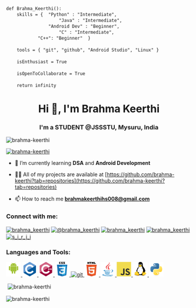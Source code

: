 <!---
brahma-keerthi/brahma-keerthi is a ✨ special ✨ repository because its `README.md` (this file) appears on your GitHub profile.
You can click the Preview link to take a look at your changes.
--->
~~~
def Brahma_Keerthi():
  	skills = {  "Python" : "Intermediate", 
       	            "Java" : "Intermediate",
	            "Android Dev" : "Beginner",
                    "C" : "Intermediate",
		    "C++": "Beginner"  }      
							
  	tools = { "git", "github", "Android Studio", "Linux" }
	
  	isEnthusiast = True
	
	isOpenToCollaborate = True
	
 	return infinity
~~~

<h1 align="center">Hi 👋, I'm Brahma Keerthi</h1>
<h3 align="center">I'm a STUDENT @JSSSTU, Mysuru, India</h3>

<p align="left"> <img src="https://komarev.com/ghpvc/?username=brahma-keerthi&label=Profile%20views&color=0e75b6&style=flat" alt="brahma-keerthi" /> </p>

<p align="left"> <a href="https://github.com/ryo-ma/github-profile-trophy"><img src="https://github-profile-trophy.vercel.app/?username=brahma-keerthi" alt="brahma-keerthi" /></a> </p>

- 🌱 I’m currently learning **DSA** and **Android Development**

- 👨‍💻 All of my projects are available at [https://github.com/brahma-keerthi?tab=repositories](https://github.com/brahma-keerthi?tab=repositories)

- 📫 How to reach me **brahmakeerthihs008@gmail.com**

<h3 align="left">Connect with me:</h3>
<p align="left">
<a href="https://twitter.com/brahma_keerthi" target="blank"><img align="center" src="https://raw.githubusercontent.com/rahuldkjain/github-profile-readme-generator/master/src/images/icons/Social/twitter.svg" alt="brahma_keerthi" height="30" width="40" /></a>
<a href="https://www.linkedin.com/in/brahma-keerthi-b49186202/" target="blank"><img align="center" src="https://raw.githubusercontent.com/rahuldkjain/github-profile-readme-generator/master/src/images/icons/Social/linked-in-alt.svg" alt="@brahma_keerthi" height="30" width="40" /></a>
<a href="https://instagram.com/brahma_keerthi" target="blank"><img align="center" src="https://raw.githubusercontent.com/rahuldkjain/github-profile-readme-generator/master/src/images/icons/Social/instagram.svg" alt="brahma_keerthi" height="30" width="40" /></a>
<a href="https://www.codechef.com/users/brahma_keerthi" target="blank"><img align="center" src="https://cdn.jsdelivr.net/npm/simple-icons@3.1.0/icons/codechef.svg" alt="brahma_keerthi" height="30" width="40" /></a>
<a href="https://www.hackerrank.com/s_i_r_j_i" target="blank"><img align="center" src="https://raw.githubusercontent.com/rahuldkjain/github-profile-readme-generator/master/src/images/icons/Social/hackerrank.svg" alt="s_i_r_j_i" height="30" width="40" /></a>
</p>

<h3 align="left">Languages and Tools:</h3>
<p align="left"> <a href="https://developer.android.com" target="_blank" rel="noreferrer"> <img src="https://raw.githubusercontent.com/devicons/devicon/master/icons/android/android-original-wordmark.svg" alt="android" width="40" height="40"/> </a> <a href="https://www.cprogramming.com/" target="_blank" rel="noreferrer"> <img src="https://raw.githubusercontent.com/devicons/devicon/master/icons/c/c-original.svg" alt="c" width="40" height="40"/> </a> <a href="https://www.w3schools.com/cpp/" target="_blank" rel="noreferrer"> <img src="https://raw.githubusercontent.com/devicons/devicon/master/icons/cplusplus/cplusplus-original.svg" alt="cplusplus" width="40" height="40"/> </a> <a href="https://www.w3schools.com/css/" target="_blank" rel="noreferrer"> <img src="https://raw.githubusercontent.com/devicons/devicon/master/icons/css3/css3-original-wordmark.svg" alt="css3" width="40" height="40"/> </a> <a href="https://git-scm.com/" target="_blank" rel="noreferrer"> <img src="https://www.vectorlogo.zone/logos/git-scm/git-scm-icon.svg" alt="git" width="40" height="40"/> </a> <a href="https://www.w3.org/html/" target="_blank" rel="noreferrer"> <img src="https://raw.githubusercontent.com/devicons/devicon/master/icons/html5/html5-original-wordmark.svg" alt="html5" width="40" height="40"/> </a> <a href="https://www.java.com" target="_blank" rel="noreferrer"> <img src="https://raw.githubusercontent.com/devicons/devicon/master/icons/java/java-original.svg" alt="java" width="40" height="40"/> </a> <a href="https://developer.mozilla.org/en-US/docs/Web/JavaScript" target="_blank" rel="noreferrer"> <img src="https://raw.githubusercontent.com/devicons/devicon/master/icons/javascript/javascript-original.svg" alt="javascript" width="40" height="40"/> </a> <a href="https://www.linux.org/" target="_blank" rel="noreferrer"> <img src="https://raw.githubusercontent.com/devicons/devicon/master/icons/linux/linux-original.svg" alt="linux" width="40" height="40"/> </a> <a href="https://www.python.org" target="_blank" rel="noreferrer"> <img src="https://raw.githubusercontent.com/devicons/devicon/master/icons/python/python-original.svg" alt="python" width="40" height="40"/> </a> </p>

<p>&nbsp;<img align="center" src="https://github-readme-stats.vercel.app/api?username=brahma-keerthi&show_icons=true&locale=en" alt="brahma-keerthi" /></p>

<p><img align="center" src="https://github-readme-streak-stats.herokuapp.com/?user=brahma-keerthi&" alt="brahma-keerthi" /></p>

